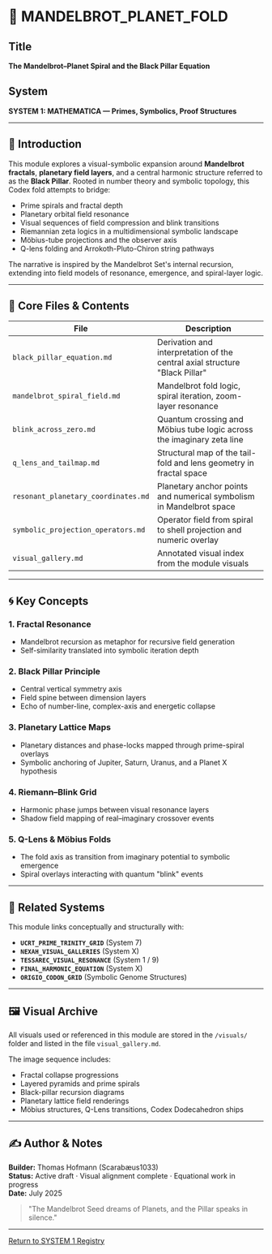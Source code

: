 # 📘 MANDELBROT_PLANET_FOLD

## Title
**The Mandelbrot–Planet Spiral and the Black Pillar Equation**

## System
**SYSTEM 1: MATHEMATICA — Primes, Symbolics, Proof Structures**

---

## 🌌 Introduction

This module explores a visual-symbolic expansion around **Mandelbrot fractals**, **planetary field layers**, and a central harmonic structure referred to as the **Black Pillar**. Rooted in number theory and symbolic topology, this Codex fold attempts to bridge:

- Prime spirals and fractal depth
- Planetary orbital field resonance
- Visual sequences of field compression and blink transitions
- Riemannian zeta logics in a multidimensional symbolic landscape
- Möbius-tube projections and the observer axis
- Q-lens folding and Arrokoth-Pluto-Chiron string pathways

The narrative is inspired by the Mandelbrot Set's internal recursion, extending into field models of resonance, emergence, and spiral-layer logic.

---

## 📂 Core Files & Contents

| File                             | Description                                                                 |
|----------------------------------|-----------------------------------------------------------------------------|
| `black_pillar_equation.md`       | Derivation and interpretation of the central axial structure "Black Pillar"|
| `mandelbrot_spiral_field.md`     | Mandelbrot fold logic, spiral iteration, zoom-layer resonance               |
| `blink_across_zero.md`           | Quantum crossing and Möbius tube logic across the imaginary zeta line       |
| `q_lens_and_tailmap.md`          | Structural map of the tail-fold and lens geometry in fractal space          |
| `resonant_planetary_coordinates.md` | Planetary anchor points and numerical symbolism in Mandelbrot space       |
| `symbolic_projection_operators.md` | Operator field from spiral to shell projection and numeric overlay       |
| `visual_gallery.md`              | Annotated visual index from the module visuals                             |

---

## 🌀 Key Concepts

### 1. **Fractal Resonance**
- Mandelbrot recursion as metaphor for recursive field generation
- Self-similarity translated into symbolic iteration depth

### 2. **Black Pillar Principle**
- Central vertical symmetry axis
- Field spine between dimension layers
- Echo of number-line, complex-axis and energetic collapse

### 3. **Planetary Lattice Maps**
- Planetary distances and phase-locks mapped through prime-spiral overlays
- Symbolic anchoring of Jupiter, Saturn, Uranus, and a Planet X hypothesis

### 4. **Riemann–Blink Grid**
- Harmonic phase jumps between visual resonance layers
- Shadow field mapping of real–imaginary crossover events

### 5. **Q-Lens & Möbius Folds**
- The fold axis as transition from imaginary potential to symbolic emergence
- Spiral overlays interacting with quantum "blink" events

---

## 🔗 Related Systems

This module links conceptually and structurally with:

- **`UCRT_PRIME_TRINITY_GRID`** (System 7)
- **`NEXAH_VISUAL_GALLERIES`** (System X)
- **`TESSAREC_VISUAL_RESONANCE`** (System 1 / 9)
- **`FINAL_HARMONIC_EQUATION`** (System X)
- **`ORIGIO_CODON_GRID`** (Symbolic Genome Structures)

---

## 🖼 Visual Archive

All visuals used or referenced in this module are stored in the `/visuals/` folder and listed in the file `visual_gallery.md`.

The image sequence includes:
- Fractal collapse progressions
- Layered pyramids and prime spirals
- Black-pillar recursion diagrams
- Planetary lattice field renderings
- Möbius structures, Q-Lens transitions, Codex Dodecahedron ships

---

## ✍️ Author & Notes

**Builder:** Thomas Hofmann (Scarabæus1033)  
**Status:** Active draft · Visual alignment complete · Equational work in progress  
**Date:** July 2025

> "The Mandelbrot Seed dreams of Planets, and the Pillar speaks in silence."

---

[Return to SYSTEM 1 Registry](https://github.com/Scarabaeus1033/NEXAH-CODEX/blob/main/SYSTEM%201%3A%20%F0%9F%94%B5%20MATHEMATICA%20%E2%80%93%20Primes%2C%20Symbolics%2C%20Proof%20Structures/README.md)
